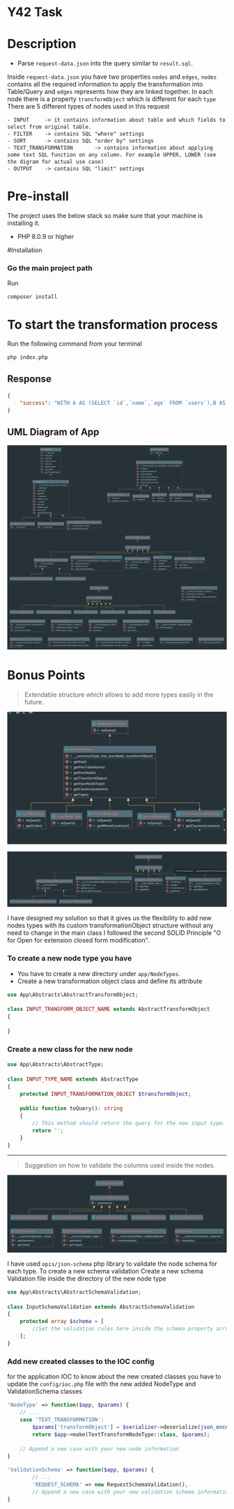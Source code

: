 # Y42 Task

# Description
- Parse `request-data.json` into the query similar to `result.sql`.

Inside `request-data.json` you have two properties `nodes` and `edges`, `nodes` contains all the required information to apply the transformation into Table/Query and `edges` represents how they are linked together. In each node there is a property `transformObject` which is different for each `type`
There are 5 different types of nodes used in this request

	- INPUT		-> it contains information about table and which fields to select from original table. 
	- FILTER	-> contains SQL "where" settings 
	- SORT		-> contains SQL "order by" settings 
	- TEXT_TRANSFORMATION	    -> contains information about applying some text SQL function on any column. For example UPPER, LOWER (see the digram for actual use case)
	- OUTPUT	-> contains SQL "limit" settings

# Pre-install
The project uses the below stack so make sure that your machine is installing it.
* PHP 8.0.9 or higher

#Installation
### Go the main project path
Run
```
composer install
```

# To start the transformation process
Run the following command from your terminal
```
php index.php
```

## Response
```json
{
    "success": "WITH A AS (SELECT `id`,`name`,`age` FROM `users`),B AS (SELECT `id`, `name`, `age` FROM A WHERE age > 18),C AS (SELECT `id`, `name`, `age` FROM B ORDER BY `age` ASC, `name` DESC),D AS (SELECT `id`, UPPER(`name`) as `name`, `age` FROM `C`),E AS (SELECT `id`, `name`, `age` FROM `D` LIMIT 100 OFFSET 0) SELECT * from E"
}
```

## UML Diagram of App
![UML Digram](images/diagram.png?raw=true)

# Bonus Points
> Extendable structure which allows to add more types easily in the future.

![Code Structure](images/nodes.png?raw=true)

![Code Structure](images/transformationObject.png?raw=true)

I have designed my solution so that it gives us the flexibility to add new nodes types with its custom transformationObject structure without any need to change in the main class
I followed the second SOLID Principle "O for Open for extension closed form modification".

### To create a new node type you have 
* You have to create a new directory under `app/NodeTypes`.
* Create a new transformation object class and define its attribute
```php
use App\Abstracts\AbstractTransformObject;

class INPUT_TRANSFORM_OBJECT_NAME extends AbstractTransformObject
{
    
}
```

### Create a new class for the new node
```php
use App\Abstracts\AbstractType;

class INPUT_TYPE_NAME extends AbstractType
{
    protected INPUT_TRANSFORMATION_OBJECT $transformObject;

    public function toQuery(): string
    {
        // This method should return the query for the new input type.
        return '';
    }
}
```
----
> Suggestion on how to validate the columns used inside the nodes.

![Code Structure](images/schemaValidation.png?raw=true)

I have used `opis/json-schema` php library to validate the node schema for each type. To create a new schema validation
Create a new schema Validation file inside the directory of the new node type 
```php
use App\Abstracts\AbstractSchemaValidation;

class InputSchemaValidation extends AbstractSchemaValidation
{
    protected array $schema = [
        //Set the validation rules here inside the schema property array.
    ];
}
```

### Add new created classes to the IOC config
for the application IOC to know about the new created classes you have to update the `config/ioc.php` file with the new added NodeType and ValidationSchema classes

```php
'NodeType' => function($app, $params) {
    // ...
    case 'TEXT_TRANSFORMATION':
        $params['transformObject'] = $serializer->deserialize(json_encode(['items' => $transformObject]), TextTransformationTransformObjectCollection::class, 'json');
        return $app->make(TextTransformNodeType::class, $params);
    
    // Append a new case with your new node information
}
```

```php
'ValidationSchema' => function($app, $params) {    
        // ...
        'REQUEST_SCHEMA' => new RequestSchemaValidation(),            
        // Append a new case with your new validation schema information
}
```